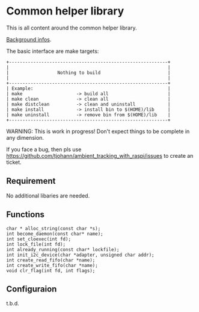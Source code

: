 Common helper library
=====================

This is all content around the common helper library.

[Background infos](../Documentation/knowledge_base.md).

The basic interface are make targets:

    +-----------------------------------------------------------+
    |                                                           |
    |                  Nothing to build                         |
    |                                                           |
    +-----------------------------------------------------------+
    | Example:                                                  |
    | make                    -> build all                      |
    | make clean              -> clean all                      |
    | make distclean          -> clean and uninstall            |
    | make install            -> install bin to $(HOME)/lib     |
    | make uninstall          -> remove bin from $(HOME)/lib    |
    +-----------------------------------------------------------+

WARNING: This is work in progress! Don't expect things to be complete in any dimension.

If you face a bug, then pls use https://github.com/tjohann/ambient_tracking_with_raspi/issues to create an ticket.


Requirement
-----------

No additional libaries are needed.


Functions
---------

	char * alloc_string(const char *s);
	int become_daemon(const char* name);
	int set_cloexec(int fd);
	int lock_file(int fd);
	int already_running(const char* lockfile);
	int init_i2c_device(char *adapter, unsigned char addr);
	int create_read_fifo(char *name);
	int create_write_fifo(char *name);
	void clr_flag(int fd, int flags);


Configuraion
------------

t.b.d.
